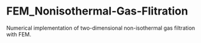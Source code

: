 # FEM_Nonisothermal-Gas-Flitration
Numerical implementation of two-dimensional non-isothermal gas filtration with FEM.

